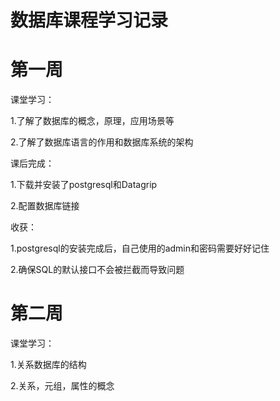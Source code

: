 # 数据库课程学习记录
# 第一周
课堂学习：

1.了解了数据库的概念，原理，应用场景等

2.了解了数据库语言的作用和数据库系统的架构

课后完成：

1.下载并安装了postgresql和Datagrip

2.配置数据库链接

收获：

1.postgresql的安装完成后，自己使用的admin和密码需要好好记住

2.确保SQL的默认接口不会被拦截而导致问题


# 第二周
课堂学习：

1.关系数据库的结构

2.关系，元组，属性的概念

